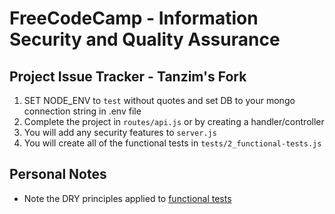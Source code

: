 # FreeCodeCamp - Information Security and Quality Assurance

## Project Issue Tracker - Tanzim's Fork

1) SET NODE_ENV to `test` without quotes and set DB to your mongo connection string in .env file
2) Complete the project in `routes/api.js` or by creating a handler/controller
3) You will add any security features to `server.js`
4) You will create all of the functional tests in `tests/2_functional-tests.js`

## Personal Notes

- Note the DRY principles applied to [functional tests](./tests/2_functional-tests.js)
